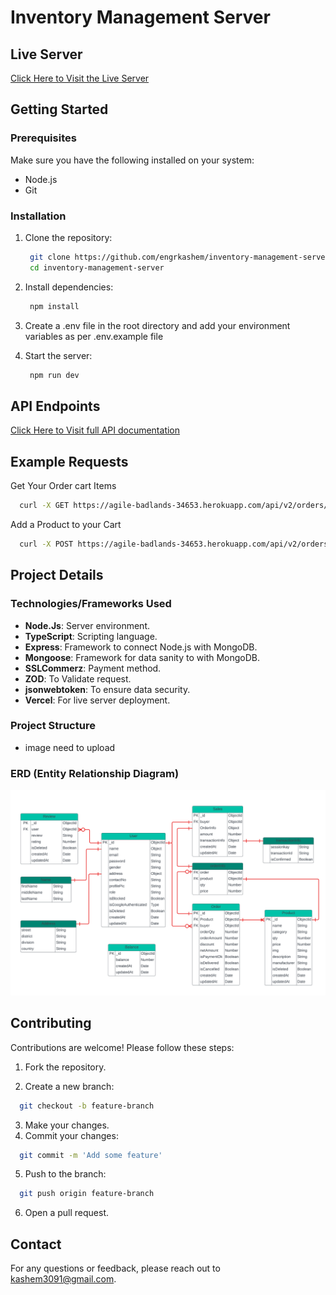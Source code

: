 # Inventory Management Server

## Live Server

[Click Here to Visit the Live Server](https://inventory-management-server-indol.vercel.app/)

## Getting Started

### Prerequisites

Make sure you have the following installed on your system:

- Node.js
- Git

### Installation

1. Clone the repository:
   ```sh
    git clone https://github.com/engrkashem/inventory-management-server.git
    cd inventory-management-server
   ```
2. Install dependencies:
   ```sh
    npm install
   ```
3. Create a .env file in the root directory and add your environment variables as per .env.example file

4. Start the server:
   ```sh
    npm run dev
   ```

## API Endpoints

[Click Here to Visit full API documentation](https://inventory-management-server-indol.vercel.app/)

## Example Requests

Get Your Order cart Items

```sh
  curl -X GET https://agile-badlands-34653.herokuapp.com/api/v2/orders/my-cart -H "Authorization: Bearer your_token"
```

Add a Product to your Cart

```sh
  curl -X POST https://agile-badlands-34653.herokuapp.com/api/v2/orders -H "Authorization: Bearer your_token" -d '{"orderQty": 10}'
```

## Project Details

### Technologies/Frameworks Used

- **Node.Js**: Server environment.
- **TypeScript**: Scripting language.
- **Express**: Framework to connect Node.js with MongoDB.
- **Mongoose**: Framework for data sanity to with MongoDB.
- **SSLCommerz**: Payment method.
- **ZOD**: To Validate request.
- **jsonwebtoken**: To ensure data security.
- **Vercel**: For live server deployment.

### Project Structure

- image need to upload

### ERD (Entity Relationship Diagram)

![ERD of Inventory Management DB](./resources/images/ERD_Inventory_management.png)

## Contributing

Contributions are welcome! Please follow these steps:

1. Fork the repository.

2. Create a new branch:

```sh
  git checkout -b feature-branch
```

3. Make your changes.
4. Commit your changes:

```sh
  git commit -m 'Add some feature'
```

5. Push to the branch:

```sh
  git push origin feature-branch
```

6. Open a pull request.

## Contact

For any questions or feedback, please reach out to kashem3091@gmail.com.
